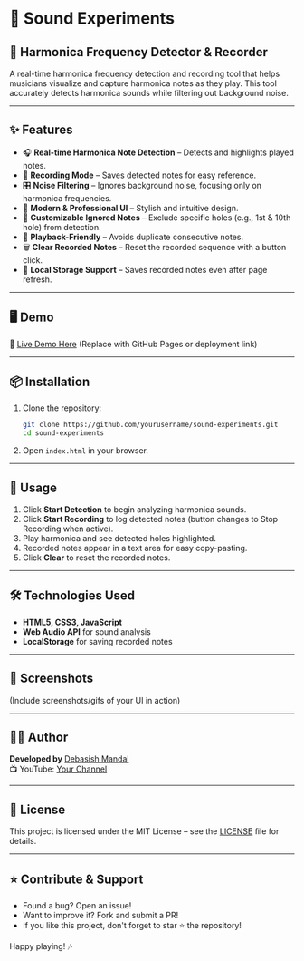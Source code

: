 # 🎵 Sound Experiments

## 🎤 Harmonica Frequency Detector & Recorder

A real-time harmonica frequency detection and recording tool that helps musicians visualize and capture harmonica notes as they play. This tool accurately detects harmonica sounds while filtering out background noise.

---

## ✨ Features

- 🎧 **Real-time Harmonica Note Detection** – Detects and highlights played notes.
- 🎼 **Recording Mode** – Saves detected notes for easy reference.
- 🎛 **Noise Filtering** – Ignores background noise, focusing only on harmonica frequencies.
- 🎨 **Modern & Professional UI** – Stylish and intuitive design.
- 📝 **Customizable Ignored Notes** – Exclude specific holes (e.g., 1st & 10th hole) from detection.
- 🔄 **Playback-Friendly** – Avoids duplicate consecutive notes.
- 🗑 **Clear Recorded Notes** – Reset the recorded sequence with a button click.
- 📁 **Local Storage Support** – Saves recorded notes even after page refresh.

---

## 🖥️ Demo

🚀 [Live Demo Here](#) (Replace with GitHub Pages or deployment link)

---

## 📦 Installation

1. Clone the repository:
   ```bash
   git clone https://github.com/yourusername/sound-experiments.git
   cd sound-experiments
   ```
2. Open `index.html` in your browser.

---

## 🚀 Usage

1. Click **Start Detection** to begin analyzing harmonica sounds.
2. Click **Start Recording** to log detected notes (button changes to Stop Recording when active).
3. Play harmonica and see detected holes highlighted.
4. Recorded notes appear in a text area for easy copy-pasting.
5. Click **Clear** to reset the recorded notes.

---

## 🛠️ Technologies Used

- **HTML5, CSS3, JavaScript**
- **Web Audio API** for sound analysis
- **LocalStorage** for saving recorded notes

---

## 📸 Screenshots

(Include screenshots/gifs of your UI in action)

---

## 👨‍💻 Author

**Developed by** [Debasish Mandal](https://www.instagram.com/your_instagram)\
📺 YouTube: [Your Channel](https://www.youtube.com/your_channel)

---

## 📜 License

This project is licensed under the MIT License – see the [LICENSE](LICENSE) file for details.

---

## ⭐ Contribute & Support

- Found a bug? Open an issue!
- Want to improve it? Fork and submit a PR!
- If you like this project, don't forget to star ⭐ the repository!

Happy playing! 🎶
